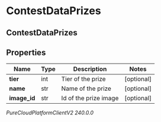 # ContestDataPrizes

## ContestDataPrizes

## Properties

|Name | Type | Description | Notes|
|------------ | ------------- | ------------- | -------------|
| **tier** | int | Tier of the prize | [optional] |
| **name** | str | Name of the prize | [optional] |
| **image_id** | str | Id of the prize image | [optional] |



_PureCloudPlatformClientV2 240.0.0_
